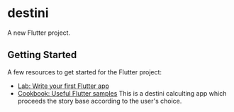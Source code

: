 # destini

A new Flutter project.

## Getting Started

A few resources to get started for the Flutter project:

- [Lab: Write your first Flutter app](https://flutter.dev/docs/get-started/codelab)
- [Cookbook: Useful Flutter samples](https://flutter.dev/docs/cookbook)
This is a destini calculting app which proceeds the story base according to the user's choice.
